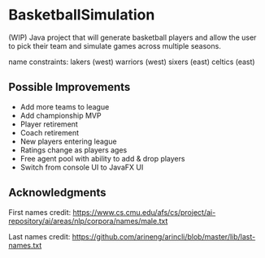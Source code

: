# BasketballSimulation
(WIP) Java project that will generate basketball players and allow the user to pick their team and simulate games across multiple seasons.


name constraints: lakers (west) warriors (west) sixers (east) celtics (east)


## Possible Improvements
- Add more teams to league
- Add championship MVP
- Player retirement
- Coach retirement
- New players entering league
- Ratings change as players ages
- Free agent pool with ability to add & drop players
- Switch from console UI to JavaFX UI


## Acknowledgments
First names credit:
https://www.cs.cmu.edu/afs/cs/project/ai-repository/ai/areas/nlp/corpora/names/male.txt

Last names credit:
https://github.com/arineng/arincli/blob/master/lib/last-names.txt

